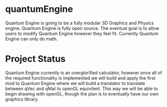 # quantumEngine
Quantum Engine is going to be a fully modular 3D Graphics and Physics engine. Quantum Engine is fully open source. The eventual goal is to allow users to modify Quantum Engine however they feel fit. Currently Quantum Engine can only do math.

# Project Status
Quantum Engine currently is an overglorified calculator, however once all of the required functionality is implemented we will build and apply the first mod to Quantum Engine where we will build a translator to translate between qVec and qMat to openGL equivilent. This way we will be able to begin drawing with openGL, though the plan is to eventually have our own graphics library. 
